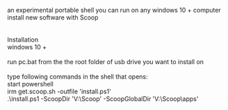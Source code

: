 an experimental portable shell you can run on any windows 10 + computer
<br>
install new software with Scoop<br>
<br>
<br>
Installation<br>
windows 10 +<br>
<br>
run pc.bat from the the root folder of usb drive you want to install on<br>
<br>
type following commands in the shell that opens:<br>
start powershell<br>
irm get.scoop.sh -outfile 'install.ps1'<br>
.\install.ps1 -ScoopDir 'V:\Scoop' -ScoopGlobalDir 'V:\Scoop\apps'<br>
<br>
<br>
